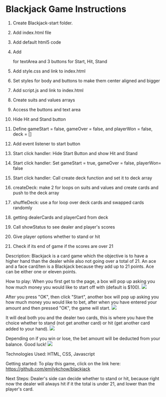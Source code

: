# Blackjack Game Instructions

1. Create Blackjack-start folder.

2. Add index.html file

3. Add default html5 code

4. Add <p> for textArea and 3 buttons for Start, Hit, Stand

5. Add style.css and link to index.html

6. Set styles for body and buttons to make them center aligned and bigger

7. Add script.js and link to index.html

8. Create suits and values arrays

9. Access the buttons and text area

10. Hide Hit and Stand button

11. Define gameStart = false, gameOver = false, and playerWon = false, deck = []

12. Add event listener to start button

13. Start click handler: Hide Start Button and show Hit and Stand

14. Start click handler: Set gameStart = true, gameOver = false, playerWon= false

15. Start click handler: Call create deck function and set it to deck array

16. createDeck: make 2 for loops on suits and values and create cards and push to the deck array

17. shuffleDeck: use a for loop over deck cards and swapped cards randomly

18. getting dealerCards and playerCard from deck

19. Call showStatus to see dealer and player's scores

20. Give player options whether to stand or hit

21. Check if its end of game if the scores are over 21

Description:
Blackjack is a card game which the objective is to have a higher hand than the dealer while also not going over a total of 21. An ace and a face card/ten is a Blackjack because they add up to 21 points. Ace can be either one or eleven points.

How to play:
When you first get to the page, a box will pop up asking you how much money you would like to start off with (default is \$100).
<img src="https://i.imgur.com/8mBAgMz.png">

After you press "OK", then click "Start", another box will pop up asking you how much money you would like to bet, after when you have entered your amount and then pressed "OK", the game will start.
<img src="https://i.imgur.com/MY25Pf6.png">

It will deal both you and the dealer two cards, this is where you have the choice whether to stand (not get another card) or hit (get another card added to your hand).
<img src="https://i.imgur.com/DPIdA6p.png">

Depending on if you win or lose, the bet amount will be deducted from your balance. Good luck!
<img src="https://i.imgur.com/isxLQY6.png">

Technologies Used:
HTML, CSS, Javascript

Getting started:
To play this game, click on the link here:
https://github.com/emilykchow/blackjack

Next Steps:
Dealer's side can decide whether to stand or hit, because right now the dealer will always hit if it the total is under 21, and lower than the player's card.
